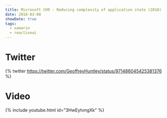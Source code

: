 ```yaml
---
title: Microsoft CH9 - Reducing complexity of application state (2018)
date: 2018-03-08
showDate: true
tags: 
  - xamarin
  - reactiveui
---
```


# Twitter

{% twitter https://twitter.com/GeoffreyHuntley/status/971486045425381376 %}

# Video

{% include youtube.html id="3HwEytvngXk" %}
